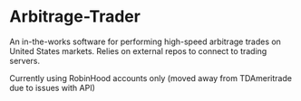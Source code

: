 # Arbitrage-Trader
An in-the-works software for performing high-speed arbitrage trades on United States markets.
Relies on external repos to connect to trading servers.

Currently using RobinHood accounts only (moved away from TDAmeritrade due to issues with API)
